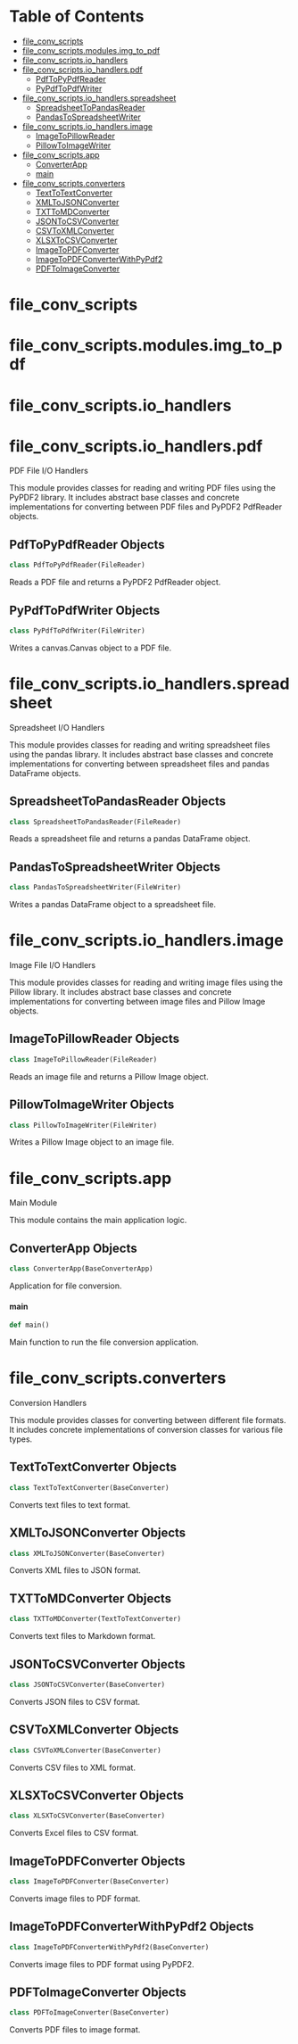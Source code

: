 # Table of Contents

* [file\_conv\_scripts](#file_conv_scripts)
* [file\_conv\_scripts.modules.img\_to\_pdf](#file_conv_scripts.modules.img_to_pdf)
* [file\_conv\_scripts.io\_handlers](#file_conv_scripts.io_handlers)
* [file\_conv\_scripts.io\_handlers.pdf](#file_conv_scripts.io_handlers.pdf)
  * [PdfToPyPdfReader](#file_conv_scripts.io_handlers.pdf.PdfToPyPdfReader)
  * [PyPdfToPdfWriter](#file_conv_scripts.io_handlers.pdf.PyPdfToPdfWriter)
* [file\_conv\_scripts.io\_handlers.spreadsheet](#file_conv_scripts.io_handlers.spreadsheet)
  * [SpreadsheetToPandasReader](#file_conv_scripts.io_handlers.spreadsheet.SpreadsheetToPandasReader)
  * [PandasToSpreadsheetWriter](#file_conv_scripts.io_handlers.spreadsheet.PandasToSpreadsheetWriter)
* [file\_conv\_scripts.io\_handlers.image](#file_conv_scripts.io_handlers.image)
  * [ImageToPillowReader](#file_conv_scripts.io_handlers.image.ImageToPillowReader)
  * [PillowToImageWriter](#file_conv_scripts.io_handlers.image.PillowToImageWriter)
* [file\_conv\_scripts.app](#file_conv_scripts.app)
  * [ConverterApp](#file_conv_scripts.app.ConverterApp)
  * [main](#file_conv_scripts.app.main)
* [file\_conv\_scripts.converters](#file_conv_scripts.converters)
  * [TextToTextConverter](#file_conv_scripts.converters.TextToTextConverter)
  * [XMLToJSONConverter](#file_conv_scripts.converters.XMLToJSONConverter)
  * [TXTToMDConverter](#file_conv_scripts.converters.TXTToMDConverter)
  * [JSONToCSVConverter](#file_conv_scripts.converters.JSONToCSVConverter)
  * [CSVToXMLConverter](#file_conv_scripts.converters.CSVToXMLConverter)
  * [XLSXToCSVConverter](#file_conv_scripts.converters.XLSXToCSVConverter)
  * [ImageToPDFConverter](#file_conv_scripts.converters.ImageToPDFConverter)
  * [ImageToPDFConverterWithPyPdf2](#file_conv_scripts.converters.ImageToPDFConverterWithPyPdf2)
  * [PDFToImageConverter](#file_conv_scripts.converters.PDFToImageConverter)

<a id="file_conv_scripts"></a>

# file\_conv\_scripts

<a id="file_conv_scripts.modules.img_to_pdf"></a>

# file\_conv\_scripts.modules.img\_to\_pdf

<a id="file_conv_scripts.io_handlers"></a>

# file\_conv\_scripts.io\_handlers

<a id="file_conv_scripts.io_handlers.pdf"></a>

# file\_conv\_scripts.io\_handlers.pdf

PDF File I/O Handlers

This module provides classes for reading and writing PDF files using the PyPDF2 library. It includes abstract base classes
and concrete implementations for converting between PDF files and PyPDF2 PdfReader objects.

<a id="file_conv_scripts.io_handlers.pdf.PdfToPyPdfReader"></a>

## PdfToPyPdfReader Objects

```python
class PdfToPyPdfReader(FileReader)
```

Reads a PDF file and returns a PyPDF2 PdfReader object.

<a id="file_conv_scripts.io_handlers.pdf.PyPdfToPdfWriter"></a>

## PyPdfToPdfWriter Objects

```python
class PyPdfToPdfWriter(FileWriter)
```

Writes a canvas.Canvas object to a PDF file.

<a id="file_conv_scripts.io_handlers.spreadsheet"></a>

# file\_conv\_scripts.io\_handlers.spreadsheet

Spreadsheet I/O Handlers

This module provides classes for reading and writing spreadsheet files using the pandas library. It includes abstract base classes
and concrete implementations for converting between spreadsheet files and pandas DataFrame objects.

<a id="file_conv_scripts.io_handlers.spreadsheet.SpreadsheetToPandasReader"></a>

## SpreadsheetToPandasReader Objects

```python
class SpreadsheetToPandasReader(FileReader)
```

Reads a spreadsheet file and returns a pandas DataFrame object.

<a id="file_conv_scripts.io_handlers.spreadsheet.PandasToSpreadsheetWriter"></a>

## PandasToSpreadsheetWriter Objects

```python
class PandasToSpreadsheetWriter(FileWriter)
```

Writes a pandas DataFrame object to a spreadsheet file.

<a id="file_conv_scripts.io_handlers.image"></a>

# file\_conv\_scripts.io\_handlers.image

Image File I/O Handlers

This module provides classes for reading and writing image files using the Pillow library. It includes abstract base classes
and concrete implementations for converting between image files and Pillow Image objects.

<a id="file_conv_scripts.io_handlers.image.ImageToPillowReader"></a>

## ImageToPillowReader Objects

```python
class ImageToPillowReader(FileReader)
```

Reads an image file and returns a Pillow Image object.

<a id="file_conv_scripts.io_handlers.image.PillowToImageWriter"></a>

## PillowToImageWriter Objects

```python
class PillowToImageWriter(FileWriter)
```

Writes a Pillow Image object to an image file.

<a id="file_conv_scripts.app"></a>

# file\_conv\_scripts.app

Main Module

This module contains the main application logic.

<a id="file_conv_scripts.app.ConverterApp"></a>

## ConverterApp Objects

```python
class ConverterApp(BaseConverterApp)
```

Application for file conversion.

<a id="file_conv_scripts.app.main"></a>

#### main

```python
def main()
```

Main function to run the file conversion application.

<a id="file_conv_scripts.converters"></a>

# file\_conv\_scripts.converters

Conversion Handlers

This module provides classes for converting between different file formats. It includes concrete implementations of conversion classes for various file types.

<a id="file_conv_scripts.converters.TextToTextConverter"></a>

## TextToTextConverter Objects

```python
class TextToTextConverter(BaseConverter)
```

Converts text files to text format.

<a id="file_conv_scripts.converters.XMLToJSONConverter"></a>

## XMLToJSONConverter Objects

```python
class XMLToJSONConverter(BaseConverter)
```

Converts XML files to JSON format.

<a id="file_conv_scripts.converters.TXTToMDConverter"></a>

## TXTToMDConverter Objects

```python
class TXTToMDConverter(TextToTextConverter)
```

Converts text files to Markdown format.

<a id="file_conv_scripts.converters.JSONToCSVConverter"></a>

## JSONToCSVConverter Objects

```python
class JSONToCSVConverter(BaseConverter)
```

Converts JSON files to CSV format.

<a id="file_conv_scripts.converters.CSVToXMLConverter"></a>

## CSVToXMLConverter Objects

```python
class CSVToXMLConverter(BaseConverter)
```

Converts CSV files to XML format.

<a id="file_conv_scripts.converters.XLSXToCSVConverter"></a>

## XLSXToCSVConverter Objects

```python
class XLSXToCSVConverter(BaseConverter)
```

Converts Excel files to CSV format.

<a id="file_conv_scripts.converters.ImageToPDFConverter"></a>

## ImageToPDFConverter Objects

```python
class ImageToPDFConverter(BaseConverter)
```

Converts image files to PDF format.

<a id="file_conv_scripts.converters.ImageToPDFConverterWithPyPdf2"></a>

## ImageToPDFConverterWithPyPdf2 Objects

```python
class ImageToPDFConverterWithPyPdf2(BaseConverter)
```

Converts image files to PDF format using PyPDF2.

<a id="file_conv_scripts.converters.PDFToImageConverter"></a>

## PDFToImageConverter Objects

```python
class PDFToImageConverter(BaseConverter)
```

Converts PDF files to image format.
